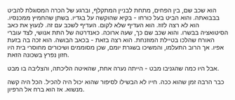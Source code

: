 הוא שכב שם, בין הפחים, מתחת לבניין המתקלף, וברגע של הכרה המסוגלת להביט בבבואתה. והוא הביט בעל כורחו - בקיא שהוקשה על בגדיו. בשתן שהחמיץ ממכנסיו. הוא לא רצה לזוז. הוא העדיף שלא לקום. העדיף לשכב עם זה. לנעוץ את כאב הסיטואציה בבשרו. והוא שכב שם כך, שעה ארוכה. 
 כאנדרטה של התת אנושי, לצד עוברי האורח שהלכו בטיילת המוזנחת. הוא רצה בזאת - בכאב הבושה. הוא זכה בה בזעת אפיו. אך הרוב התעלמו, והמשיכו בשגרת יומם, שכן מסוממים ושיכורים מחוסרי בית היו חזון נפרץ בשכונה הזאת. 
 
 אבל היו כמה שהגניבו מבט - הייתה נערה אחת, שהאיטה הליכתה, והצליבה בו מבט. 


 


כבר הרבה זמן שהוא ככה. חייו לא הבשילו לסיפור שהוא יכול היה להכיל. הכל היה קשה מנשוא. אז הוא ברח אל הרפיון. 